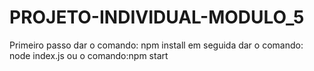 # PROJETO-INDIVIDUAL-MODULO_5

Primeiro passo dar o comando: npm install
em seguida dar o comando:  node index.js
ou o comando:npm start
